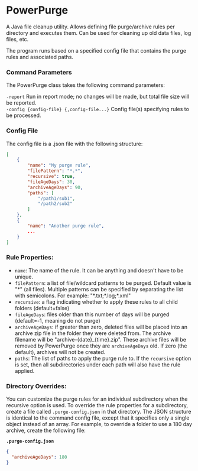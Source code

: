 # PowerPurge
A Java file cleanup utility. Allows defining file purge/archive rules per directory and executes them. Can be used for cleaning up old data files, log files, etc.

The program runs based on a specified config file that contains the purge rules and associated paths.

### Command Parameters
The PowerPurge class takes the following command parameters:

<code>-report</code> Run in report mode; no changes will be made, but total file size will be reported.\
<code>-config {config-file} {,config-file...}</code> Config file(s) specifying rules to be processed.

### Config File
The config file is a .json file with the following structure:

```json
[
    {
        "name": "My purge rule",
        "filePattern": "*.*",
        "recursive": true,
        "fileAgeDays": 30,
        "archiveAgeDays": 90,
        "paths": [
            "/path1/sub1",
            "/path2/sub2"
        ]
    },
    {
        "name": "Another purge rule",
        ...
    }
]
```

### Rule Properties:
- <code>name</code>: The name of the rule. It can be anything and doesn't have to be unique.
- <code>filePattern</code>: a list of file/wildcard patterns to be purged. Default value is "\*" (all files). Multiple patterns can be specified by separating the list with semicolons. For example: "\*.txt;\*.log;\*.xml"
- <code>recursive</code>: a flag indicating whether to apply these rules to all child folders (default=false)
- <code>fileAgeDays</code>: files older than this number of days will be purged (default=-1, meaning do not purge)
- <code>archiveAgeDays</code>: if greater than zero, deleted files will be placed into an archive zip file in the folder they were deleted from. The archive filename will be "archive-{date}_{time}.zip". These archive files will be removed by PowerPurge once they are <code>archiveAgeDays</code> old. If zero (the default), archives will not be created.
- <code>paths</code>: The list of paths to apply the purge rule to. If the <code>recursive</code> option is set, then all subdirectories under each path will also have the rule applied.

### Directory Overrides:
You can customize the purge rules for an individual subdirectory when the recursive option is used. To override the rule properties for a subdirectory,
create a file called <code>.purge-config.json</code> in that directory. The JSON structure is identical to the command config file, except that it specifies only a single 
object instead of an array. For example, to override a folder to use a 180 day archive, create the following file:

**`.purge-config.json`**
```json .purge-config.json
{
  "archiveAgeDays": 180
} 
```

